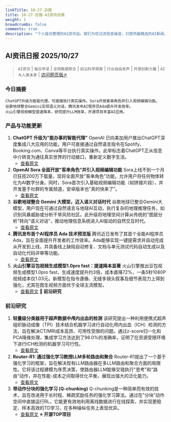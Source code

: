 ```yaml
---
linkTitle: 10-27-日报
title: 10-27-日报-AI资讯日报
weight: 1
breadcrumbs: false
comments: true
description: "个人每日整理的AI资讯站。我们为您过滤信息噪音，只提供最精选的AI新闻、最实用的AI工具与AI教程，助您高效获取人工智能领域的前沿动态"
---
```


## AI资讯日报 2025/10/27

>  `AI资讯` | `每日早读` | `全网数据聚合` | `前沿科学探索` | `行业自由发声` | `开源创新力量` | `AI与人类未来` | [访问网页版↗️](https://april8000.github.io/Hextra-AI-Insight-Daily/)



### **今日摘要**

```
ChatGPT升级为智能代理，可直接执行真实操作。Sora开放客串角色并引入视频编辑功能。
谷歌地球整合Gemini实现语义对话，腾讯发布AI程序员Ada提升开发效率。
火山引擎视频模型提速降本，研究提升LLM效率，开源项目丰富AI应用。
```



### 产品与功能更新
1.  **ChatGPT 升级为"能办事的智能代理”**
    OpenAI 已向美加用户推出ChatGPT深度集成八大应用的功能，用户可直接通过自然语言指令在Spotify、Booking.com、Canva等平台执行真实操作。此举标志着ChatGPT正从信息中介转变为通往真实世界的行动接口，重新定义数字生活。
    - [查看原文](https://www.aibase.com/zh/news/22283)
2.  **OpenAI Sora 全面开放"客串角色”并引入视频编辑功能**
    Sora上线不到一个月已狂揽200万下载量，现将全面开放"客串角色”功能，允许用户将任何物体转化为AI数字分身。同时，Sora首次引入基础视频编辑功能（如拼接片段），并开发基于社群的专属频道，安卓版本也"真的快来了”。
    - [查看原文](https://www.aibase.com/zh/news/22282)
3.  **谷歌地球整合 Gemini 大模型，迈入语义对话时代**
    谷歌地球已整合Gemini大模型，用户现在可通过自然语言与地球AI互动，执行复杂的地理推理任务，如识别风暴威胁或分析干旱风险社区。此升级将地理空间计算从传统的"图层分析”转向"语义对话”，推动地理信息系统进入AI驱动的自然交互时代。
    - [查看原文](https://www.aibase.com/zh/news/22281)
4.  **腾讯发布首个AI程序员 Ada 技术预览版**
    腾讯近日发布了其首个全能AI程序员Ada，旨在全面提升开发者的工作效率。Ada能够实现一键提需求并自动完成从开发到上线，并具备线上缺陷自动修复、文档与单元测试代码自动生成以及自动化代码评审等功能。
    - [查看原文](https://www.aibase.com/zh/news/22280)
5.  **火山引擎豆包视频生成模型1.0pro fast：提速降本显著**
    火山引擎推出豆包视频生成模型1.0pro fast，生成速度提升约3倍，成本直降72%，一条5秒1080P视频成本仅1.03元。新模型在指令遵循、无缝多镜头叙事及细节表现力上得到强化，尤其在图生视频方面优于全球主流模型。
    - [查看原文](https://www.aibase.com/zh/news/22276)
**🔬 前沿研究**

### 前沿研究
1.  **轻量级分类器用于超声数据中颅内出血的检测**
    该研究提出一种利用便携式超声组织脉动成像（TPI）技术结合机器学习进行自动化颅内出血（ICH）检测的方法，旨在解决CT/MRI成本高昂、可用性受限的问题。通过z-score归一化和PCA降维处理，集成学习方法达到了98.0%的准确率，证明了在资源受限环境下进行ICH检测的机器学习可行性。
    - [查看原文](https://arxiv.org/abs/2510.20857)
2.  **Router-R1: 通过强化学习教授LLM多轮路由和聚合**
    Router-R1提出了一个基于强化学习的框架，旨在解决现有LLM路由器在多LLM路由和聚合方面的局限性。它将该过程建模为序贯决策，使路由器LLM能够交错执行"思考”和"路由”动作，并在性能-成本之间取得优化平衡，展现出强大的泛化能力。
    - [查看原文](https://arxiv.org/abs/2506.09033)
3.  **带动作分块的强化学习 (Q-chunking)**
    Q-chunking是一种简单而有效的技术，旨在改进用于长时程、稀疏奖励任务的强化学习算法。通过在"分块”动作空间中直接运行RL，它能更有效地利用离线数据进行在线探索，并实现更稳定、样本高效的TD学习，在多种操纵任务上表现优异。
    - [查看原文](https://arxiv.org/abs/2507.07969)
**⭐ 开源TOP项目**
